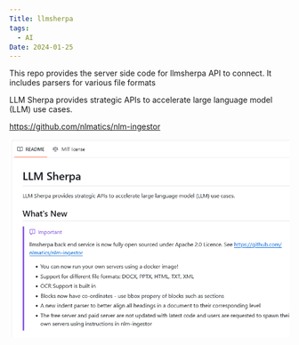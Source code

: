 ```yaml
---
Title: llmsherpa
tags:
  - AI
Date: 2024-01-25
---
```

This repo provides the server side code for llmsherpa API to connect. It includes parsers for various file formats

LLM Sherpa provides strategic APIs to accelerate large language model (LLM) use cases.

https://github.com/nlmatics/nlm-ingestor

![](../_asset/Pasted%20image%2020240131145424.png)

